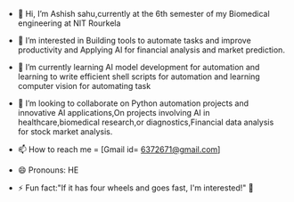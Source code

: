 - 👋 Hi, I’m Ashish sahu,currently at the 6th  semester of my Biomedical engineering  at NIT Rourkela
- 👀 I’m interested in Building tools to automate  tasks and  improve productivity and  Applying AI for financial analysis and  market prediction.
- 🌱 I’m currently learning  AI model development for automation and learning to write efficient shell scripts for automation and learning computer vision for automating task

- 💞️ I’m looking to collaborate on Python automation projects and innovative AI applications,On projects involving AI in healthcare,biomedical research,or diagnostics,Financial data analysis for stock  market analysis.


- 📫 How to reach me = [Gmail id= 6372671@gmail.com] 
- 😄 Pronouns: HE
- ⚡ Fun fact:"If it has four wheels and goes fast, I'm interested!"  🚗

<!---
Ashish-s2/Ashish-s2 is a ✨ special ✨  repository  because its `README.md`  (this file) appears on your GitHub profile.
You can click the Preview link to take a look at your changes.
--->
